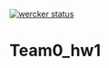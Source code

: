[![wercker status](https://app.wercker.com/status/52b74b622074e082fe79c03ccbdaaf2e/s/master "wercker status")](https://app.wercker.com/project/byKey/52b74b622074e082fe79c03ccbdaaf2e)

# Team0_hw1
